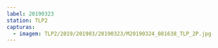 ```yaml
---
label: 20190323
station: TLP2
capturas:
  - imagem: TLP2/2019/201903/20190323/M20190324_081638_TLP_2P.jpg
---
```

